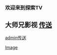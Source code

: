 ### 欢迎来到探索TV

## 大师兄影视 [传送](http://tv.ci)


[admin传送](https://github.com/tansuotv/tansuotv.github.io/edit/main/index.md) 

[Image](src)
